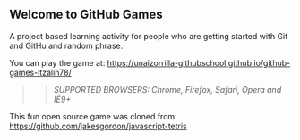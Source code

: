 ## Welcome to GitHub Games

A project based learning activity for people who are getting started with Git and GitHu and random phrase.

You can play the game at: https://unaizorrilla-githubschool.github.io/github-games-itzalin78/

>> _*SUPPORTED BROWSERS*: Chrome, Firefox, Safari, Opera and IE9+_

This fun open source game was cloned from: https://github.com/jakesgordon/javascript-tetris

